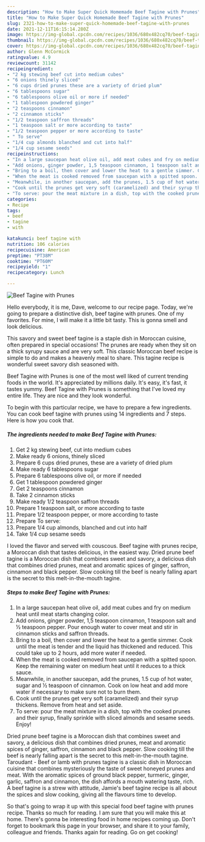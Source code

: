 ```yaml
---
description: "How to Make Super Quick Homemade Beef Tagine with Prunes"
title: "How to Make Super Quick Homemade Beef Tagine with Prunes"
slug: 2321-how-to-make-super-quick-homemade-beef-tagine-with-prunes
date: 2021-12-11T16:15:14.280Z
image: https://img-global.cpcdn.com/recipes/1036/680x482cq70/beef-tagine-with-prunes-recipe-main-photo.jpg
thumbnail: https://img-global.cpcdn.com/recipes/1036/680x482cq70/beef-tagine-with-prunes-recipe-main-photo.jpg
cover: https://img-global.cpcdn.com/recipes/1036/680x482cq70/beef-tagine-with-prunes-recipe-main-photo.jpg
author: Glenn McCormick
ratingvalue: 4.9
reviewcount: 31142
recipeingredient:
- "2 kg stewing beef cut into medium cubes"
- "6 onions thinely sliced"
- "6 cups dried prunes these are a variety of dried plum"
- "6 tablespoons sugar"
- "6 tablespoons olive oil or more if needed"
- "1 tablespoon powdered ginger"
- "2 teaspoons cinnamon"
- "2 cinnamon sticks"
- "1/2 teaspoon saffron threads"
- "1 teaspoon salt or more according to taste"
- "1/2 teaspoon pepper or more according to taste"
- " To serve"
- "1/4 cup almonds blanched and cut into half"
- "1/4 cup sesame seeds"
recipeinstructions:
- "In a large saucepan heat olive oil, add meat cubes and fry on medium heat until meat starts changing color."
- "Add onions, ginger powder, 1,5 teaspoon cinnamon, 1 teaspoon salt and ½ teaspoon pepper. Pour enough water to cover meat and stir in cinnamon sticks and saffron threads."
- "Bring to a boil, then cover and lower the heat to a gentle simmer. Cook until the meat is tender and the liquid has thickened and reduced. This could take up to 2 hours, add more water if needed."
- "When the meat is cooked removed from saucepan with a spitted spoon. Keep the remaining water on medium heat until it reduces to a thick sauce."
- "Meanwhile, in another saucepan, add the prunes, 1.5 cup of hot water, sugar and ½ teaspoon of cinnamon. Cook on low heat and add more water if necessary to make sure not to burn them."
- "Cook until the prunes get very soft (caramelized) and their syrup thickens. Remove from heat and set aside."
- "To serve: pour the meat mixture in a dish, top with the cooked prunes and their syrup, finally sprinkle with sliced almonds and sesame seeds. Enjoy!"
categories:
- Recipe
tags:
- beef
- tagine
- with

katakunci: beef tagine with 
nutrition: 106 calories
recipecuisine: American
preptime: "PT38M"
cooktime: "PT60M"
recipeyield: "1"
recipecategory: Lunch

---
```



![Beef Tagine with Prunes](https://img-global.cpcdn.com/recipes/1036/680x482cq70/beef-tagine-with-prunes-recipe-main-photo.jpg)

Hello everybody, it is me, Dave, welcome to our recipe page. Today, we're going to prepare a distinctive dish, beef tagine with prunes. One of my favorites. For mine, I will make it a little bit tasty. This is gonna smell and look delicious.

This savory and sweet beef tagine is a staple dish in Moroccan cuisine, often prepared in special occasions! The prunes are ready when they sit on a thick syrupy sauce and are very soft. This classic Moroccan beef recipe is simple to do and makes a heavenly meal to share. This tagine recipe is wonderful sweet savory dish seasoned with.

Beef Tagine with Prunes is one of the most well liked of current trending foods in the world. It's appreciated by millions daily. It's easy, it's fast, it tastes yummy. Beef Tagine with Prunes is something that I've loved my entire life. They are nice and they look wonderful.


To begin with this particular recipe, we have to prepare a few ingredients. You can cook beef tagine with prunes using 14 ingredients and 7 steps. Here is how you cook that.

<!--inarticleads1-->

##### The ingredients needed to make Beef Tagine with Prunes:

1. Get 2 kg stewing beef, cut into medium cubes
1. Make ready 6 onions, thinely sliced
1. Prepare 6 cups dried prunes, these are a variety of dried plum
1. Make ready 6 tablespoons sugar
1. Prepare 6 tablespoons olive oil, or more if needed
1. Get 1 tablespoon powdered ginger
1. Get 2 teaspoons cinnamon
1. Take 2 cinnamon sticks
1. Make ready 1/2 teaspoon saffron threads
1. Prepare 1 teaspoon salt, or more according to taste
1. Prepare 1/2 teaspoon pepper, or more according to taste
1. Prepare  To serve:
1. Prepare 1/4 cup almonds, blanched and cut into half
1. Take 1/4 cup sesame seeds


I loved the flavor and served with couscous. Beef tagine with prunes recipe, a Moroccan dish that tastes delicious, in the easiest way. Dried prune beef tagine is a Moroccan dish that combines sweet and savory, a delicious dish that combines dried prunes, meat and aromatic spices of ginger, saffron, cinnamon and black pepper. Slow cooking till the beef is nearly falling apart is the secret to this melt-in-the-mouth tagine. 

<!--inarticleads2-->

##### Steps to make Beef Tagine with Prunes:

1. In a large saucepan heat olive oil, add meat cubes and fry on medium heat until meat starts changing color.
1. Add onions, ginger powder, 1,5 teaspoon cinnamon, 1 teaspoon salt and ½ teaspoon pepper. Pour enough water to cover meat and stir in cinnamon sticks and saffron threads.
1. Bring to a boil, then cover and lower the heat to a gentle simmer. Cook until the meat is tender and the liquid has thickened and reduced. This could take up to 2 hours, add more water if needed.
1. When the meat is cooked removed from saucepan with a spitted spoon. Keep the remaining water on medium heat until it reduces to a thick sauce.
1. Meanwhile, in another saucepan, add the prunes, 1.5 cup of hot water, sugar and ½ teaspoon of cinnamon. Cook on low heat and add more water if necessary to make sure not to burn them.
1. Cook until the prunes get very soft (caramelized) and their syrup thickens. Remove from heat and set aside.
1. To serve: pour the meat mixture in a dish, top with the cooked prunes and their syrup, finally sprinkle with sliced almonds and sesame seeds. Enjoy!


Dried prune beef tagine is a Moroccan dish that combines sweet and savory, a delicious dish that combines dried prunes, meat and aromatic spices of ginger, saffron, cinnamon and black pepper. Slow cooking till the beef is nearly falling apart is the secret to this melt-in-the-mouth tagine. Taroudant - Beef or lamb with prunes tagine is a classic dish in Moroccan cuisine that combines mysteriously the taste of sweet honeyed prunes and meat. With the aromatic spices of ground black pepper, turmeric, ginger, garlic, saffron and cinnamon, the dish affords a mouth watering taste, rich. A beef tagine is a strew with attitude, Jamie&#39;s beef tagine recipe is all about the spices and slow cooking, giving all the flavours time to develop. 

So that's going to wrap it up with this special food beef tagine with prunes recipe. Thanks so much for reading. I am sure that you will make this at home. There's gonna be interesting food in home recipes coming up. Don't forget to bookmark this page in your browser, and share it to your family, colleague and friends. Thanks again for reading. Go on get cooking!
